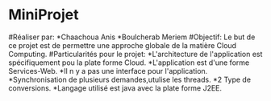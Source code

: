 # MiniProjet
#Réaliser par: 
*Chaachoua Anis
*Boulcherab Meriem
#Objectif:
Le but de ce projet est de permettre une approche globale de la matière Cloud Computing.
#Particularités pour le projet:
*L'architecture de l'application est spécifiquement pou la plate forme Cloud.
*L'application est d'une forme Services-Web.
*Il n y a pas une interface pour l'application.
*Synchronisation de plusieurs demandes,utulise les threads.
*2 Type de conversions.
*Langage utilisé est java avec la plate forme J2EE.

